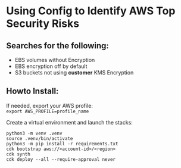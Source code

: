 # Using Config to Identify AWS Top Security Risks

## Searches for the following:
- EBS volumes without Encryption
- EBS encryption off by default
- S3 buckets not using **customer** KMS Encryption

## Howto Install:  

If needed, export your AWS profile:  
`export AWS_PROFILE=profile_name`

Create a virtual environment and launch the stacks:  
```
python3 -m venv .venv  
source .venv/bin/activate   
python3 -m pip install -r requirements.txt  
cdk bootstrap aws://<account-id>/<region>  
cdk synth   
cdk deploy --all --require-approval never
```
